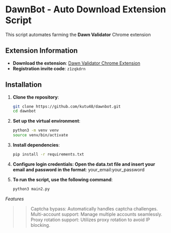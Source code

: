 # DawnBot - Auto Download Extension Script

This script automates farming the **Dawn Validator** Chrome extension

## Extension Information

- **Download the extension**: [Dawn Validator Chrome Extension](https://chromewebstore.google.com/detail/dawn-validator-chrome-ext/fpdkjdnhkakefebpekbdhillbhonfjjp)
- **Registration invite code**: `z1zqkdrn`

## Installation

1. **Clone the repository**:
   ```bash
   git clone https://github.com/kutu48/dawnbot.git
   cd dawnbot
   
2. **Set up the virtual environment**:
   ```bash
   python3 -m venv venv
   source venv/bin/activate

3. **Install dependencies**:
   ```bash
   pip install -r requirements.txt

4. **Configure login credentials: Open the data.txt file and insert your email and password in the format**:
   your_email:your_password

5. **To run the script, use the following command**:
   ```bash
   python3 main2.py

*Features*
>>Captcha bypass: Automatically handles captcha challenges.
>>Multi-account support: Manage multiple accounts seamlessly.
>>Proxy rotation support: Utilizes proxy rotation to avoid IP blocking.
